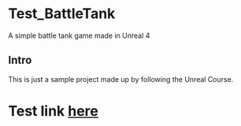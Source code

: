 # Test_BattleTank
A simple battle tank game made in Unreal 4

## Intro
This is just a sample project made up by following the Unreal Course.
# Test link [here](http://www.google.it)
